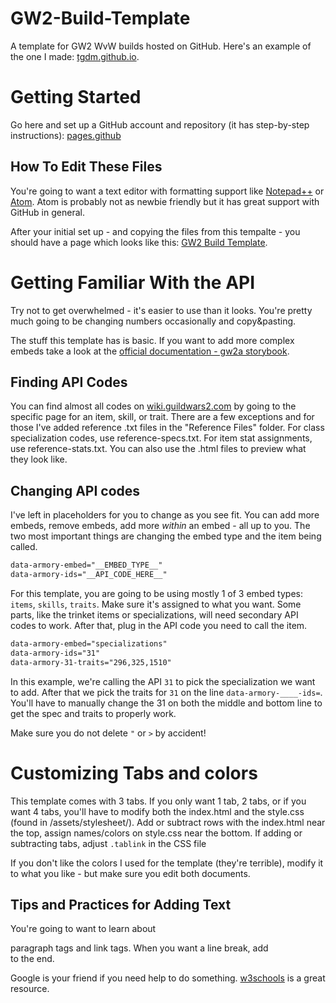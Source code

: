 # GW2-Build-Template
A template for GW2 WvW builds hosted on GitHub. Here's an example of the one I made: [tgdm.github.io](https://tgdm.github.io/).

# Getting Started
Go here and set up a GitHub account and repository (it has step-by-step instructions): [pages.github](https://pages.github.com/)

## How To Edit These Files
You're going to want a text editor with formatting support like [Notepad++](https://notepad-plus-plus.org/) or [Atom](https://atom.io/). Atom is probably not as newbie friendly but it has great support with GitHub in general.

After your initial set up - and copying the files from this tempalte - you should have a page which looks like this: [GW2 Build Template](https://tgdm.github.io/GW2-Build-Template/).

# Getting Familiar With the API
Try not to get overwhelmed - it's easier to use than it looks. You're pretty much going to be changing numbers occasionally and copy&pasting.

The stuff this template has is basic. If you want to add more complex embeds take a look at the [official documentation - gw2a storybook](https://madou.github.io/armory-embeds/).

## Finding API Codes
You can find almost all codes on [wiki.guildwars2.com](https://wiki.guildwars2.com/) by going to the specific page for an item, skill, or trait. There are a few exceptions and for those I've added reference .txt files in the "Reference Files" folder. For class specialization codes, use reference-specs.txt. For item stat assignments, use reference-stats.txt. You can also use the .html files to preview what they look like.

## Changing API codes
I've left in placeholders for you to change as you see fit. You can add more embeds, remove embeds, add more *within* an embed - all up to you. The two most important things are changing the embed type and the item being called.

```html
data-armory-embed="__EMBED_TYPE__"
data-armory-ids="__API_CODE_HERE__"
```

For this template, you are going to be using mostly 1 of 3 embed types: `items`, `skills`, `traits`. Make sure it's assigned to what you want. Some parts, like the trinket items or specializations, will need secondary API codes to work. After that, plug in the API code you need to call the item.

```html
data-armory-embed="specializations"
data-armory-ids="31"
data-armory-31-traits="296,325,1510"
```

In this example, we're calling the API `31` to pick the specialization we want to add. After that we pick the traits for `31` on the line `data-armory-____-ids=`. You'll have to manually change the 31 on both the middle and bottom line to get the spec and traits to properly work.

Make sure you do not delete `"` or `>` by accident!

# Customizing Tabs and colors
This template comes with 3 tabs. If you only want 1 tab, 2 tabs, or if you want 4 tabs, you'll have to modify both the index.html and the style.css (found in /assets/stylesheet/). Add or subtract rows with the index.html near the top, assign names/colors on style.css near the bottom. If adding or subtracting tabs, adjust `.tablink` in the CSS file

If you don't like the colors I used for the template (they're terrible), modify it to what you like - but make sure you edit both documents.

## Tips and Practices for Adding Text
You're going to want to learn about <p> paragraph tags and <a> link tags. When you want a line break, add <br> to the end.

Google is your friend if you need help to do something. [w3schools](https://www.w3schools.com/) is a great resource.
